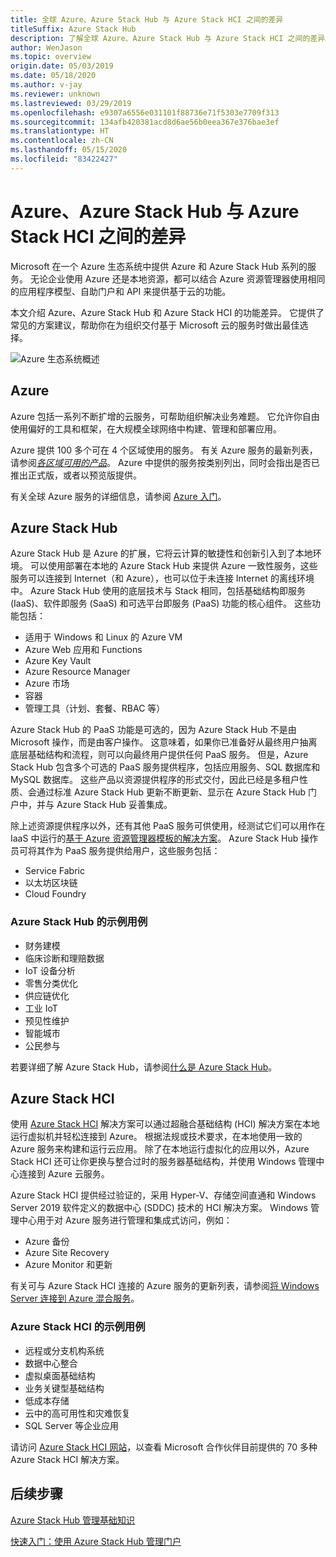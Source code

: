 ```yaml
---
title: 全球 Azure、Azure Stack Hub 与 Azure Stack HCI 之间的差异
titleSuffix: Azure Stack Hub
description: 了解全球 Azure、Azure Stack Hub 与 Azure Stack HCI 之间的差异。
author: WenJason
ms.topic: overview
origin.date: 05/03/2019
ms.date: 05/18/2020
ms.author: v-jay
ms.reviewer: unknown
ms.lastreviewed: 03/29/2019
ms.openlocfilehash: e9307a6556e031101f88736e71f5303e7709f313
ms.sourcegitcommit: 134afb420381acd8d6ae56b0eea367e376bae3ef
ms.translationtype: HT
ms.contentlocale: zh-CN
ms.lasthandoff: 05/15/2020
ms.locfileid: "83422427"
---
```

# <a name="differences-between-azure-azure-stack-hub-and-azure-stack-hci"></a>Azure、Azure Stack Hub 与 Azure Stack HCI 之间的差异

Microsoft 在一个 Azure 生态系统中提供 Azure 和 Azure Stack Hub 系列的服务。 无论企业使用 Azure 还是本地资源，都可以结合 Azure 资源管理器使用相同的应用程序模型、自助门户和 API 来提供基于云的功能。

本文介绍 Azure、Azure Stack Hub 和 Azure Stack HCI 的功能差异。 它提供了常见的方案建议，帮助你在为组织交付基于 Microsoft 云的服务时做出最佳选择。

![Azure 生态系统概述](./media/compare-azure-azure-stack/azure-family.svg)

## <a name="azure"></a>Azure

Azure 包括一系列不断扩增的云服务，可帮助组织解决业务难题。 它允许你自由使用偏好的工具和框架，在大规模全球网络中构建、管理和部署应用。

Azure 提供 100 多个可在 4 个区域使用的服务。 有关 Azure 服务的最新列表，请参阅[*各区域可用的产品*](https://azure.microsoft.com/global-infrastructure/services/?regions=china-non-regional,china-east,china-east-2,china-north,china-north-2&products=all)。 Azure 中提供的服务按类别列出，同时会指出是否已推出正式版，或者以预览版提供。

有关全球 Azure 服务的详细信息，请参阅 [Azure 入门](https://docs.azure.cn/#pivot=get-started&panel=get-started1)。

## <a name="azure-stack-hub"></a>Azure Stack Hub

Azure Stack Hub 是 Azure 的扩展，它将云计算的敏捷性和创新引入到了本地环境。 可以使用部署在本地的 Azure Stack Hub 来提供 Azure 一致性服务，这些服务可以连接到 Internet（和 Azure），也可以位于未连接 Internet 的离线环境中。 Azure Stack Hub 使用的底层技术与 Stack 相同，包括基础结构即服务 (IaaS)、软件即服务 (SaaS) 和可选平台即服务 (PaaS) 功能的核心组件。 这些功能包括：

- 适用于 Windows 和 Linux 的 Azure VM
- Azure Web 应用和 Functions
- Azure Key Vault
- Azure Resource Manager
- Azure 市场
- 容器
- 管理工具（计划、套餐、RBAC 等）

Azure Stack Hub 的 PaaS 功能是可选的，因为 Azure Stack Hub 不是由 Microsoft 操作，而是由客户操作。 这意味着，如果你已准备好从最终用户抽离底层基础结构和流程，则可以向最终用户提供任何 PaaS 服务。 但是，Azure Stack Hub 包含多个可选的 PaaS 服务提供程序，包括应用服务、SQL 数据库和 MySQL 数据库。 这些产品以资源提供程序的形式交付，因此已经是多租户性质、会通过标准 Azure Stack Hub 更新不断更新、显示在 Azure Stack Hub 门户中，并与 Azure Stack Hub 妥善集成。

除上述资源提供程序以外，还有其他 PaaS 服务可供使用，经测试它们可以用作在 IaaS 中运行的[基于 Azure 资源管理器模板的解决方案](https://github.com/Azure/AzureStack-QuickStart-Templates)。 Azure Stack Hub 操作员可将其作为 PaaS 服务提供给用户，这些服务包括：

- Service Fabric
- 以太坊区块链
- Cloud Foundry

### <a name="example-use-cases-for-azure-stack-hub"></a>Azure Stack Hub 的示例用例

- 财务建模
- 临床诊断和理赔数据
- IoT 设备分析
- 零售分类优化
- 供应链优化
- 工业 IoT
- 预见性维护
- 智能城市
- 公民参与

若要详细了解 Azure Stack Hub，请参阅[什么是 Azure Stack Hub](azure-stack-overview.md)。

## <a name="azure-stack-hci"></a>Azure Stack HCI

使用 [Azure Stack HCI](../hci/overview.md) 解决方案可以通过超融合基础结构 (HCI) 解决方案在本地运行虚拟机并轻松连接到 Azure。 根据法规或技术要求，在本地使用一致的 Azure 服务来构建和运行云应用。 除了在本地运行虚拟化的应用以外，Azure Stack HCI 还可让你更换与整合过时的服务器基础结构，并使用 Windows 管理中心连接到 Azure 云服务。

Azure Stack HCI 提供经过验证的，采用 Hyper-V、存储空间直通和 Windows Server 2019 软件定义的数据中心 (SDDC) 技术的 HCI 解决方案。 Windows 管理中心用于对 Azure 服务进行管理和集成式访问，例如：

- Azure 备份
- Azure Site Recovery
- Azure Monitor 和更新

有关可与 Azure Stack HCI 连接的 Azure 服务的更新列表，请参阅[将 Windows Server 连接到 Azure 混合服务](https://docs.microsoft.com/windows-server/azure-hybrid-services/index)。

### <a name="example-use-cases-for-azure-stack-hci"></a>Azure Stack HCI 的示例用例

- 远程或分支机构系统
- 数据中心整合
- 虚拟桌面基础结构
- 业务关键型基础结构
- 低成本存储
- 云中的高可用性和灾难恢复
- SQL Server 等企业应用

请访问 [Azure Stack HCI 网站](https://azure.microsoft.com/overview/azure-stack/hci/)，以查看 Microsoft 合作伙伴目前提供的 70 多种 Azure Stack HCI 解决方案。

## <a name="next-steps"></a>后续步骤

[Azure Stack Hub 管理基础知识](azure-stack-manage-basics.md)

[快速入门：使用 Azure Stack Hub 管理门户](azure-stack-manage-portals.md)
